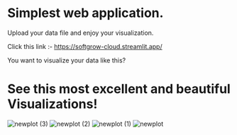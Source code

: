 # Simplest web application. 
Upload your data file and enjoy your visualization.

Click this link :- https://softgrow-cloud.streamlit.app/

You want to visualize your data like this?
# See this most excellent and beautiful Visualizations!
![newplot (3)](https://github.com/parthgaidhani/project/assets/148692764/de7db8f0-eee8-4cee-9c0d-ad7a55c5ce5a)
![newplot (2)](https://github.com/parthgaidhani/project/assets/148692764/21ce985b-7be6-41a8-937b-50106be5acce)
![newplot (1)](https://github.com/parthgaidhani/project/assets/148692764/efdf2160-0f21-49d8-a9a6-4881e386f628)
![newplot](https://github.com/parthgaidhani/project/assets/148692764/b390eb16-cc07-4309-aec9-012501641666)
